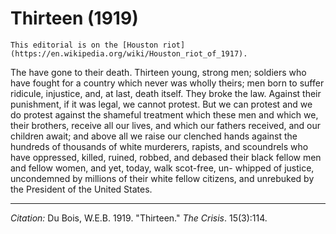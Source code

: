 <!--
title:   Thirteen
author:  Du Bois, W.E.B.
journal: The Crisis
year:    1919
volume:  15
issue:   3
pages:   114
-->
# Thirteen (1919)

```{margin}
This editorial is on the [Houston riot](https://en.wikipedia.org/wiki/Houston_riot_of_1917).
```

The have gone to their death. Thirteen young, strong men; soldiers who have fought for a country which never was wholly theirs; men born to suffer ridicule, injustice, and, at last, death itself. They broke the law. Against their punishment, if it was legal, we cannot protest. But we can protest and we do protest against the shame­ful treatment which these men and which we, their brothers, receive all our lives, and which our fathers received, and our children await; and above all we raise our clenched hands against the hundreds of thousands of white murderers, rapists, and scoundrels who have oppressed, killed, ruined, robbed, and debased their black fellow men and fellow women, and yet, today, walk scot-free, un- whipped of justice, uncondemned by millions of their white fellow citizens, and unrebuked by the President of the United States.

______________
*Citation:* Du Bois, W.E.B. 1919. "Thirteen." *The Crisis*. 15(3):114.
